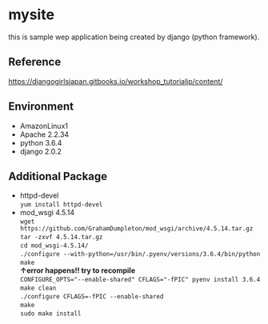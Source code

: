 # mysite
this is sample wep application being created by django (python framework).   
## **Reference**  
<https://djangogirlsjapan.gitbooks.io/workshop_tutorialjp/content/>

## Environment
* AmazonLinux1
* Apache  2.2.34
* python  3.6.4
* django  2.0.2

## Additional Package
* httpd-devel  
`yum install httpd-devel`
* mod_wsgi 4.5.14  
`wget https://github.com/GrahamDumpleton/mod_wsgi/archive/4.5.14.tar.gz`  
`tar -zxvf 4.5.14.tar.gz`  
`cd mod_wsgi-4.5.14/`  
`./configure --with-python=/usr/bin/.pyenv/versions/3.6.4/bin/python`  
`make`  
**↑error happens!! try to recompile**    
`CONFIGURE_OPTS="--enable-shared" CFLAGS="-fPIC" pyenv install 3.6.4`  
`make clean`  
`./configure CFLAGS=-fPIC --enable-shared`  
`make`  
`sudo make install`  
  

